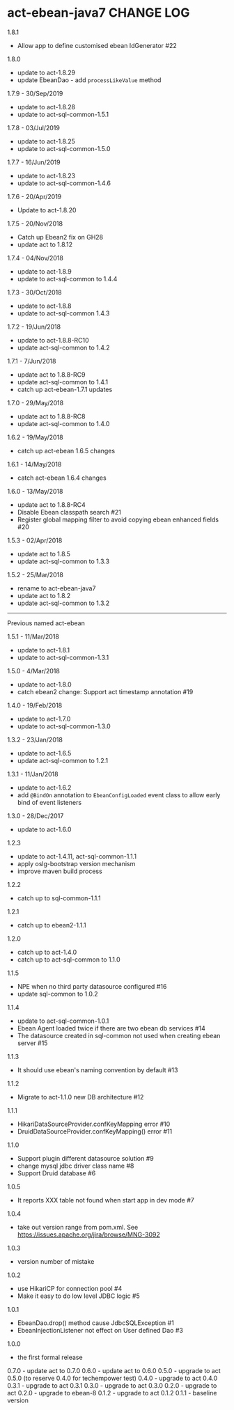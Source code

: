 # act-ebean-java7 CHANGE LOG

1.8.1
* Allow app to define customised ebean IdGenerator #22

1.8.0
* update to act-1.8.29
* update EbeanDao - add `processLikeValue` method

1.7.9 - 30/Sep/2019
* update to act-1.8.28
* update to act-sql-common-1.5.1

1.7.8 - 03/Jul/2019
* update to act-1.8.25
* update to act-sql-common-1.5.0

1.7.7 - 16/Jun/2019
* update to act-1.8.23
* update to act-sql-common-1.4.6

1.7.6 - 20/Apr/2019
* Update to act-1.8.20

1.7.5 - 20/Nov/2018
* Catch up Ebean2 fix on GH28
* update act to 1.8.12

1.7.4 - 04/Nov/2018
* update to act-1.8.9
* update to act-sql-common to 1.4.4

1.7.3 - 30/Oct/2018
* update to act-1.8.8
* update to act-sql-common 1.4.3

1.7.2 - 19/Jun/2018
* update to act-1.8.8-RC10
* update act-sql-common to 1.4.2

1.7.1 - 7/Jun/2018
* update act to 1.8.8-RC9
* update act-sql-common to 1.4.1
* catch up act-ebean-1.7.1 updates

1.7.0 - 29/May/2018
* update act to 1.8.8-RC8
* update act-sql-common to 1.4.0

1.6.2 - 19/May/2018
* catch up act-ebean 1.6.5 changes

1.6.1 - 14/May/2018
* catch act-ebean 1.6.4 changes

1.6.0 - 13/May/2018
* update act to 1.8.8-RC4
* Disable Ebean classpath search #21
* Register global mapping filter to avoid copying ebean enhanced fields #20


1.5.3 - 02/Apr/2018
* update act to 1.8.5
* update act-sql-common to 1.3.3

1.5.2 - 25/Mar/2018
* rename to act-ebean-java7
* update act to 1.8.2
* update act-sql-common to 1.3.2

------------------------------------

Previous named act-ebean

1.5.1 - 11/Mar/2018
* update to act-1.8.1
* update to act-sql-common-1.3.1

1.5.0 - 4/Mar/2018
* update to act-1.8.0
* catch ebean2 change: Support act timestamp annotation #19

1.4.0 - 19/Feb/2018
* update to act-1.7.0
* update to act-sql-common-1.3.0

1.3.2 - 23/Jan/2018
* update to act-1.6.5
* update act-sql-common to 1.2.1

1.3.1 - 11/Jan/2018
* update to act-1.6.2
* add `@BindOn` annotation to `EbeanConfigLoaded` event class to allow early bind of event listeners

1.3.0 - 28/Dec/2017 
* update to act-1.6.0

1.2.3
* update to act-1.4.11, act-sql-common-1.1.1
* apply oslg-bootstrap version mechanism
* improve maven build process

1.2.2
* catch up to sql-common-1.1.1

1.2.1
* catch up to ebean2-1.1.1

1.2.0
* catch up to act-1.4.0
* catch up to act-sql-common to 1.1.0

1.1.5
- NPE when no third party datasource configured #16 
- update sql-common to 1.0.2

1.1.4
- update to act-sql-common-1.0.1
- Ebean Agent loaded twice if there are two ebean db services #14 
- The datasource created in sql-common not used when creating ebean server #15 

1.1.3
- It should use ebean's naming convention by default #13 

1.1.2
- Migrate to act-1.1.0 new DB architecture #12 

1.1.1
- HikariDataSourceProvider.confKeyMapping error #10 
- DruidDataSourceProvider.confKeyMapping() error #11 

1.1.0
- Support plugin different datasource solution #9 
- change mysql jdbc driver class name #8 
- Support Druid database #6 

1.0.5
- It reports XXX table not found when start app in dev mode #7 

1.0.4
- take out version range from pom.xml. See https://issues.apache.org/jira/browse/MNG-3092

1.0.3
- version number of mistake

1.0.2
- use HikariCP for connection pool #4 
- Make it easy to do low level JDBC logic #5 

1.0.1
- EbeanDao.drop() method cause JdbcSQLException #1 
- EbeanInjectionListener not effect on User defined Dao #3 

1.0.0
- the first formal release

0.7.0 - update act to 0.7.0
0.6.0 - update act to 0.6.0
0.5.0 - upgrade to act 0.5.0 (to reserve 0.4.0 for techempower test)
0.4.0 - upgrade to act 0.4.0
0.3.1 - upgrade to act 0.3.1
0.3.0 - upgrade to act 0.3.0
0.2.0 - upgrade to act 0.2.0
      - upgrade to ebean-8
0.1.2 - upgrade to act 0.1.2
0.1.1 - baseline version

